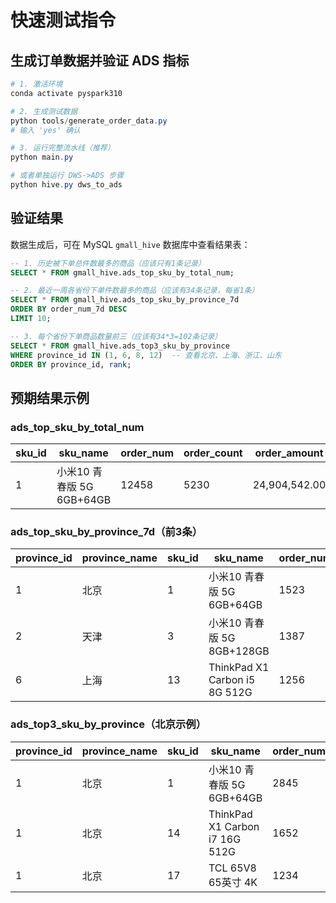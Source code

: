 # 快速测试指令

## 生成订单数据并验证 ADS 指标

```powershell
# 1. 激活环境
conda activate pyspark310

# 2. 生成测试数据
python tools/generate_order_data.py
# 输入 'yes' 确认

# 3. 运行完整流水线（推荐）
python main.py

# 或者单独运行 DWS->ADS 步骤
python hive.py dws_to_ads
```

## 验证结果

数据生成后，可在 MySQL `gmall_hive` 数据库中查看结果表：

```sql
-- 1. 历史被下单总件数最多的商品（应该只有1条记录）
SELECT * FROM gmall_hive.ads_top_sku_by_total_num;

-- 2. 最近一周各省份下单件数最多的商品（应该有34条记录，每省1条）
SELECT * FROM gmall_hive.ads_top_sku_by_province_7d
ORDER BY order_num_7d DESC
LIMIT 10;

-- 3. 每个省份下单商品数量前三（应该有34*3=102条记录）
SELECT * FROM gmall_hive.ads_top3_sku_by_province
WHERE province_id IN (1, 6, 8, 12)  -- 查看北京、上海、浙江、山东
ORDER BY province_id, rank;
```

## 预期结果示例

### ads_top_sku_by_total_num

| sku_id | sku_name | order_num | order_count | order_amount |
|--------|----------|-----------|-------------|--------------|
| 1 | 小米10 青春版 5G 6GB+64GB | 12458 | 5230 | 24,904,542.00 |

### ads_top_sku_by_province_7d（前3条）

| province_id | province_name | sku_id | sku_name | order_num_7d |
|-------------|---------------|--------|----------|--------------|
| 1 | 北京 | 1 | 小米10 青春版 5G 6GB+64GB | 1523 |
| 2 | 天津 | 3 | 小米10 青春版 5G 8GB+128GB | 1387 |
| 6 | 上海 | 13 | ThinkPad X1 Carbon i5 8G 512G | 1256 |

### ads_top3_sku_by_province（北京示例）

| province_id | province_name | sku_id | sku_name | order_num_total | rank |
|-------------|---------------|--------|----------|-----------------|------|
| 1 | 北京 | 1 | 小米10 青春版 5G 6GB+64GB | 2845 | 1 |
| 1 | 北京 | 14 | ThinkPad X1 Carbon i7 16G 512G | 1652 | 2 |
| 1 | 北京 | 17 | TCL 65V8 65英寸 4K | 1234 | 3 |
